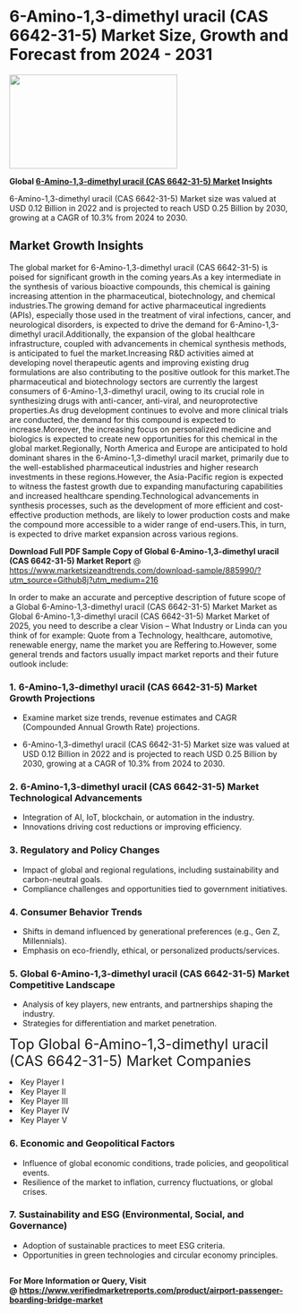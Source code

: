 <H1>6-Amino-1,3-dimethyl uracil (CAS 6642-31-5) Market Size, Growth and Forecast from 2024 - 2031</H1><img class="aligncenter size-medium wp-image-584254" src="https://thirdeyenews.in/wp-content/uploads/2024/09/Global-Market-Research-300x168.jpeg" alt="" width="300" height="168" /><p><strong>Global&nbsp;<a href="https://www.marketsizeandtrends.com/download-sample/885990/?utm_source=Github8j?utm_medium=216">6-Amino-1,3-dimethyl uracil (CAS 6642-31-5) Market</a> Insights</strong></p><p>6-Amino-1,3-dimethyl uracil (CAS 6642-31-5) Market size was valued at USD 0.12 Billion in 2022 and is projected to reach USD 0.25 Billion by 2030, growing at a CAGR of 10.3% from 2024 to 2030.</p><p><h2>Market Growth Insights</h2> The global market for 6-Amino-1,3-dimethyl uracil (CAS 6642-31-5) is poised for significant growth in the coming years.As a key intermediate in the synthesis of various bioactive compounds, this chemical is gaining increasing attention in the pharmaceutical, biotechnology, and chemical industries.The growing demand for active pharmaceutical ingredients (APIs), especially those used in the treatment of viral infections, cancer, and neurological disorders, is expected to drive the demand for 6-Amino-1,3-dimethyl uracil.Additionally, the expansion of the global healthcare infrastructure, coupled with advancements in chemical synthesis methods, is anticipated to fuel the market.Increasing R&D activities aimed at developing novel therapeutic agents and improving existing drug formulations are also contributing to the positive outlook for this market.The pharmaceutical and biotechnology sectors are currently the largest consumers of 6-Amino-1,3-dimethyl uracil, owing to its crucial role in synthesizing drugs with anti-cancer, anti-viral, and neuroprotective properties.As drug development continues to evolve and more clinical trials are conducted, the demand for this compound is expected to increase.Moreover, the increasing focus on personalized medicine and biologics is expected to create new opportunities for this chemical in the global market.Regionally, North America and Europe are anticipated to hold dominant shares in the 6-Amino-1,3-dimethyl uracil market, primarily due to the well-established pharmaceutical industries and higher research investments in these regions.However, the Asia-Pacific region is expected to witness the fastest growth due to expanding manufacturing capabilities and increased healthcare spending.Technological advancements in synthesis processes, such as the development of more efficient and cost-effective production methods, are likely to lower production costs and make the compound more accessible to a wider range of end-users.This, in turn, is expected to drive market expansion across various regions.<p><span class=""><strong>Download Full PDF Sample Copy of Global 6-Amino-1,3-dimethyl uracil (CAS 6642-31-5) Market Report</strong> @ <a href="https://www.marketsizeandtrends.com/download-sample/885990/?utm_source=Github8j?utm_medium=216" target="_blank">https://www.marketsizeandtrends.com/download-sample/885990/?utm_source=Github8j?utm_medium=216</a></span></p><p>In order to make an accurate and perceptive description of future scope of a Global&nbsp;6-Amino-1,3-dimethyl uracil (CAS 6642-31-5) Market Market as Global&nbsp;6-Amino-1,3-dimethyl uracil (CAS 6642-31-5) Market Market of 2025, you need to describe a clear Vision &ndash; What Industry or Linda can you think of for example: Quote from a Technology, healthcare, automotive, renewable energy, name the market you are Reffering to.However, some general trends and factors usually impact market reports and their future outlook include:</p><h3>1.&nbsp;<strong>6-Amino-1,3-dimethyl uracil (CAS 6642-31-5) Market Growth Projections</strong></h3><ul><li>Examine market size trends, revenue estimates and CAGR (Compounded Annual Growth Rate) projections.</li><li><p>6-Amino-1,3-dimethyl uracil (CAS 6642-31-5) Market size was valued at USD 0.12 Billion in 2022 and is projected to reach USD 0.25 Billion by 2030, growing at a CAGR of 10.3% from 2024 to 2030.</p></li></ul><h3>2.&nbsp;<strong>6-Amino-1,3-dimethyl uracil (CAS 6642-31-5) Market Technological Advancements</strong></h3><ul><li>Integration of AI, IoT, blockchain, or automation in the industry.</li><li>Innovations driving cost reductions or improving efficiency.</li></ul><h3>3.&nbsp;<strong>Regulatory and Policy Changes</strong></h3><ul><li>Impact of global and regional regulations, including sustainability and carbon-neutral goals.</li><li>Compliance challenges and opportunities tied to government initiatives.</li></ul><h3>4.&nbsp;<strong>Consumer Behavior Trends</strong></h3><ul><li>Shifts in demand influenced by generational preferences (e.g., Gen Z, Millennials).</li><li>Emphasis on eco-friendly, ethical, or personalized products/services.</li></ul><h3>5.&nbsp;<strong>Global 6-Amino-1,3-dimethyl uracil (CAS 6642-31-5) Market Competitive Landscape</strong></h3><ul><li>Analysis of key players, new entrants, and partnerships shaping the industry.</li><li>Strategies for differentiation and market penetration.</li></ul><p data-pm-slice="1 1 []"><span style="color: inherit; font-family: inherit; font-size: 25px;">Top Global 6-Amino-1,3-dimethyl uracil (CAS 6642-31-5) Market Companies</span></p><div class="" data-test-id=""><p><li>Key Player I</li><li> Key Player II</li><li> Key Player III</li><li> Key Player IV</li><li> Key Player V</li></p></div><h3>6.&nbsp;<strong>Economic and Geopolitical Factors</strong></h3><ul><li>Influence of global economic conditions, trade policies, and geopolitical events.</li><li>Resilience of the market to inflation, currency fluctuations, or global crises.</li></ul><h3>7.&nbsp;<strong>Sustainability and ESG (Environmental, Social, and Governance)</strong></h3><ul><li>Adoption of sustainable practices to meet ESG criteria.</li><li>Opportunities in green technologies and circular economy principles.</li></ul><h2><strong style="font-size: 14px;">For More Information or Query, Visit @&nbsp;</strong><a style="background-color: #ffffff; font-size: 14px;" href="https://www.marketsizeandtrends.com/report/6-amino-1-3-dimethyl-uracil-cas-6642-31-5-market/" target="_blank">https://www.verifiedmarketreports.com/product/airport-passenger-boarding-bridge-market</a></h2>